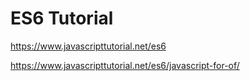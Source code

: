 # ES6 Tutorial

<https://www.javascripttutorial.net/es6>

<https://www.javascripttutorial.net/es6/javascript-for-of/>
